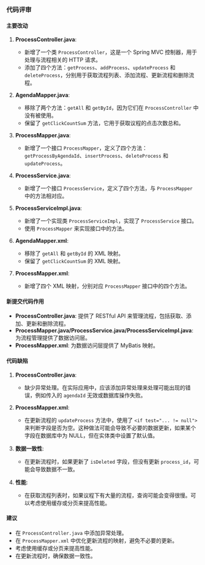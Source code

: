 ### 代码评审

#### 主要改动

1. **ProcessController.java**:
   - 新增了一个类 `ProcessController`，这是一个 Spring MVC 控制器，用于处理与流程相关的 HTTP 请求。
   - 添加了四个方法：`getProcess`、`addProcess`、`updateProcess` 和 `deleteProcess`，分别用于获取流程列表、添加流程、更新流程和删除流程。

2. **AgendaMapper.java**:
   - 移除了两个方法：`getAll` 和 `getById`，因为它们在 `ProcessController` 中没有被使用。
   - 保留了 `getClickCountSum` 方法，它用于获取议程的点击次数总和。

3. **ProcessMapper.java**:
   - 新增了一个接口 `ProcessMapper`，定义了四个方法：`getProcessByAgendaId`、`insertProcess`、`deleteProcess` 和 `updateProcess`。

4. **ProcessService.java**:
   - 新增了一个接口 `ProcessService`，定义了四个方法，与 `ProcessMapper` 中的方法相对应。

5. **ProcessServiceImpl.java**:
   - 新增了一个实现类 `ProcessServiceImpl`，实现了 `ProcessService` 接口。
   - 使用 `ProcessMapper` 来实现接口中的方法。

6. **AgendaMapper.xml**:
   - 移除了 `getAll` 和 `getById` 的 XML 映射。
   - 保留了 `getClickCountSum` 的 XML 映射。

7. **ProcessMapper.xml**:
   - 新增了四个 XML 映射，分别对应 `ProcessMapper` 接口中的四个方法。

#### 新提交代码作用

- **ProcessController.java**: 提供了 RESTful API 来管理流程，包括获取、添加、更新和删除流程。
- **ProcessMapper.java/ProcessService.java/ProcessServiceImpl.java**: 为流程管理提供了数据访问层。
- **ProcessMapper.xml**: 为数据访问层提供了 MyBatis 映射。

#### 代码缺陷

1. **ProcessController.java**:
   - 缺少异常处理。在实际应用中，应该添加异常处理来处理可能出现的错误，例如传入的 `agendaId` 无效或数据库操作失败。

2. **ProcessMapper.xml**:
   - 在更新流程的 `updateProcess` 方法中，使用了 `<if test="... != null">` 来判断字段是否为空。这种做法可能会导致不必要的数据更新，如果某个字段在数据库中为 NULL，但在实体类中设置了默认值。

3. **数据一致性**:
   - 在更新流程时，如果更新了 `isDeleted` 字段，但没有更新 `process_id`，可能会导致数据不一致。

4. **性能**:
   - 在获取流程列表时，如果议程下有大量的流程，查询可能会变得很慢。可以考虑使用缓存或分页来提高性能。

#### 建议

- 在 `ProcessController.java` 中添加异常处理。
- 在 `ProcessMapper.xml` 中优化更新流程的映射，避免不必要的更新。
- 考虑使用缓存或分页来提高性能。
- 在更新流程时，确保数据一致性。